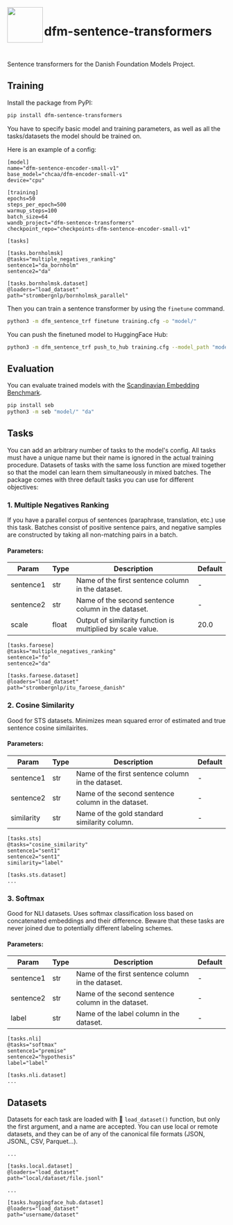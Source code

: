 <img align="left" width="82" height="82" src="assets/logo.svg">

# dfm-sentence-transformers

<br>

Sentence transformers for the Danish Foundation Models Project.

## Training

Install the package from PyPI:

```bash
pip install dfm-sentence-transformers
```

You have to specify basic model and training parameters, as well as all the tasks/datasets the model should be trained on.

Here is an example of a config:
```
[model]
name="dfm-sentence-encoder-small-v1"
base_model="chcaa/dfm-encoder-small-v1"
device="cpu"

[training]
epochs=50
steps_per_epoch=500
warmup_steps=100
batch_size=64
wandb_project="dfm-sentence-transformers"
checkpoint_repo="checkpoints-dfm-sentence-encoder-small-v1"

[tasks]

[tasks.bornholmsk]
@tasks="multiple_negatives_ranking"
sentence1="da_bornholm"
sentence2="da"

[tasks.bornholmsk.dataset]
@loaders="load_dataset"
path="strombergnlp/bornholmsk_parallel"

```

Then you can train a sentence transformer by using the `finetune` command.

```bash
python3 -m dfm_sentence_trf finetune training.cfg -o "model/"
```

You can push the finetuned model to HuggingFace Hub:

```bash
python3 -m dfm_sentence_trf push_to_hub training.cfg --model_path "model/"
```

## Evaluation

You can evaluate trained models with the [Scandinavian Embedding Benchmark](https://kennethenevoldsen.github.io/scandinavian-embedding-benchmark/).

```bash
pip install seb
python3 -m seb "model/" "da"
```

## Tasks

You can add an arbitrary number of tasks to the model's config.
All tasks must have a unique name but their name is ignored in the actual training procedure.
Datasets of tasks with the same loss function are mixed together so that the model can learn them simultaneously in mixed batches.
The package comes with three default tasks you can use for different objectives:

### 1. Multiple Negatives Ranking
If you have a parallel corpus of sentences (paraphrase, translation, etc.) use this task.
Batches consist of positive sentence pairs, and negative samples are constructed by taking all non-matching pairs in a batch.

#### Parameters:

Param | Type | Description | Default
----- | ---- | ----------- | -------
sentence1 | str | Name of the first sentence column in the dataset. | -
sentence2 | str | Name of the second sentence column in the dataset. | -
scale | float | Output of similarity function is multiplied by scale value. | 20.0

```
[tasks.faroese]
@tasks="multiple_negatives_ranking"
sentence1="fo"
sentence2="da"

[tasks.faroese.dataset]
@loaders="load_dataset"
path="strombergnlp/itu_faroese_danish"

```

### 2. Cosine Similarity
Good for STS datasets.
Minimizes mean squared error of estimated and true sentence cosine similairites.

#### Parameters:

Param | Type | Description | Default
----- | ---- | ----------- | -------
sentence1 | str | Name of the first sentence column in the dataset. | -
sentence2 | str | Name of the second sentence column in the dataset. | -
similarity | str | Name of the gold standard similarity column. | -

```
[tasks.sts]
@tasks="cosine_similarity"
sentence1="sent1"
sentence2="sent1"
similarity="label"

[tasks.sts.dataset]
...
```

### 3. Softmax
Good for NLI datasets. Uses softmax classification loss based on concatenated embeddings and their difference.
Beware that these tasks are never joined due to potentially different labeling schemes.

#### Parameters:

Param | Type | Description | Default
----- | ---- | ----------- | -------
sentence1 | str | Name of the first sentence column in the dataset. | -
sentence2 | str | Name of the second sentence column in the dataset. | -
label | str | Name of the label column in the dataset. | -

```
[tasks.nli]
@tasks="softmax"
sentence1="premise"
sentence2="hypothesis"
label="label"

[tasks.nli.dataset]
...
```

## Datasets

Datasets for each task are loaded with :hugs: `load_dataset()` function, but only the first argument, and a name are accepted.
You can use local or remote datasets, and they can be of any of the canonical file formats (JSON, JSONL, CSV, Parquet...).

```
...

[tasks.local.dataset]
@loaders="load_dataset"
path="local/dataset/file.jsonl"

...

[tasks.huggingface_hub.dataset]
@loaders="load_dataset"
path="username/dataset"
```


